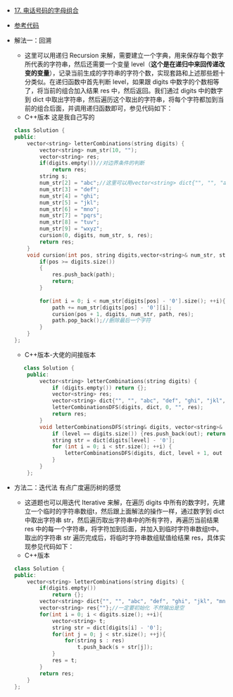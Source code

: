 - [17. 电话号码的字母组合](https://leetcode-cn.com/problems/letter-combinations-of-a-phone-number/)
- [参考代码](https://github.com/grandyang/leetcode/issues/17)
- 解法一：回溯
    + 这里可以用递归 Recursion 来解，需要建立一个字典，用来保存每个数字所代表的字符串，然后还需要一个变量 level（**这个是在递归中来回传递改变的变量**），记录当前生成的字符串的字符个数，实现套路和上述那些题十分类似。在递归函数中首先判断 level，如果跟 digits 中数字的个数相等了，将当前的组合加入结果 res 中，然后返回。我们通过 digits 中的数字到 dict 中取出字符串，然后遍历这个取出的字符串，将每个字符都加到当前的组合后面，并调用递归函数即可，参见代码如下：
    + C++版本 这是我自己写的
    ```C++
    class Solution {
    public:
        vector<string> letterCombinations(string digits) {
            vector<string> num_str(10, "");
            vector<string> res;
            if(digits.empty())//对边界条件的判断
                return res;
            string s;
            num_str[2] = "abc";//这里可以用vector<string> dict{"", "", "abc", "def", "ghi", "jkl", "mno", "pqrs", "tuv", "wxyz"};
            num_str[3] = "def";
            num_str[4] = "ghi";
            num_str[5] = "jkl";
            num_str[6] = "mno";
            num_str[7] = "pqrs";
            num_str[8] = "tuv";
            num_str[9] = "wxyz";
            cursion(0, digits, num_str, s, res);
            return res;
        }
        void cursion(int pos, string digits,vector<string>& num_str, string& path, vector<string>& res){
            if(pos >= digits.size())
            {
                res.push_back(path);
                return;
            }
                
            for(int i = 0; i < num_str[digits[pos] - '0'].size(); ++i){
                path += num_str[digits[pos] - '0'][i];
                cursion(pos + 1, digits, num_str, path, res);
                path.pop_back();//删除最后一个字符
            }
        }
    };
    ```

    + C++版本-大佬的间接版本
    ```C++
       class Solution {
        public:
            vector<string> letterCombinations(string digits) {
                if (digits.empty()) return {};
                vector<string> res;
                vector<string> dict{"", "", "abc", "def", "ghi", "jkl", "mno", "pqrs", "tuv", "wxyz"};
                letterCombinationsDFS(digits, dict, 0, "", res);
                return res;
            }
            void letterCombinationsDFS(string& digits, vector<string>& dict, int level, string out, vector<string>& res) {
                if (level == digits.size()) {res.push_back(out); return;}
                string str = dict[digits[level] - '0'];
                for (int i = 0; i < str.size(); ++i) {
                    letterCombinationsDFS(digits, dict, level + 1, out + str[i], res);
                }
            }
        }; 
    ```

- 方法二：迭代法 有点广度遍历树的感觉
    + 这道题也可以用迭代 Iterative 来解，在遍历 digits 中所有的数字时，先建立一个临时的字符串数组t，然后跟上面解法的操作一样，通过数字到 dict 中取出字符串 str，然后遍历取出字符串中的所有字符，再遍历当前结果 res 中的每一个字符串，将字符加到后面，并加入到临时字符串数组t中。取出的字符串 str 遍历完成后，将临时字符串数组赋值给结果 res，具体实现参见代码如下：
    + C++版本
    ```C++
    class Solution {
    public:
        vector<string> letterCombinations(string digits) {
            if(digits.empty())
                return {};
            vector<string> dict{"", "", "abc", "def", "ghi", "jkl", "mno", "pqrs", "tuv", "wxyz"};
            vector<string> res{""};//一定要初始化 不然输出是空
            for(int i = 0; i < digits.size(); ++i){
                vector<string> t;
                string str = dict[digits[i] - '0'];
                for(int j = 0; j < str.size(); ++j){
                    for(string s : res)
                        t.push_back(s + str[j]);
                }
                res = t;
            }
            return res;
        }
    };
    ```